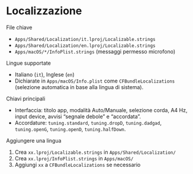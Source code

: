 # Localizzazione

File chiave
- `Apps/Shared/Localization/it.lproj/Localizable.strings`
- `Apps/Shared/Localization/en.lproj/Localizable.strings`
- `Apps/macOS/*/InfoPlist.strings` (messaggi permesso microfono)

Lingue supportate
- Italiano (`it`), Inglese (`en`)
- Dichiarate in `Apps/macOS/Info.plist` come `CFBundleLocalizations` (selezione automatica in base alla lingua di sistema).

Chiavi principali
- Interfaccia: titolo app, modalità Auto/Manuale, selezione corda, A4 Hz, input device, avvisi “segnale debole” e “accordata”.
- Accordature: `tuning.standard`, `tuning.dropD`, `tuning.dadgad`, `tuning.openG`, `tuning.openD`, `tuning.halfDown`.

Aggiungere una lingua
1. Crea `xx.lproj/Localizable.strings` in `Apps/Shared/Localization/`
2. Crea `xx.lproj/InfoPlist.strings` in `Apps/macOS/`
3. Aggiungi `xx` a `CFBundleLocalizations` se necessario

